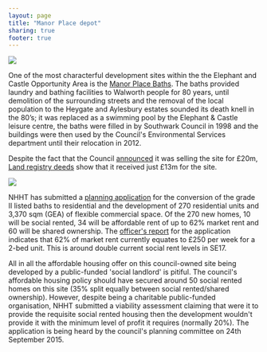 ```yaml
---
layout: page
title: "Manor Place depot"
sharing: true
footer: true
---
```

![](http://www.britishlistedbuildings.co.uk/images/buildings/en/471/471093-18941-800.jpg)

One of the most characterful development sites within the the Elephant and Castle Opportunity Area is the [Manor Place Baths](http://www.southwarknews.co.uk/elephant-and-castle-home/elephant-and-castle-history/00,news,10016,5757,00.htm).  The baths provided laundry and bathing facilities to Walworth people for 80 years, until demolition of the surrounding streets and the removal of the local population to the Heygate and Aylesbury estates sounded its death knell in the 80’s; it was replaced as a swimming pool by the Elephant & Castle leisure centre, the baths were filled in by Southwark Council in 1998 and the buildings were then used by the Council's Environmental Services department until their relocation in 2012. 

Despite the fact that the Council [announced](http://southwarkmagazine.com/news/5651/New-250home-plans-for-SE17-site) it was selling the site for £20m, [Land registry deeds](http://crappistmartin.github.io/images/LRegisterManorPlaceDepot.pdf) show that it received just £13m for the site.

![](http://crappistmartin.github.io/images/manorplace.jpg)

NHHT has submitted a [planning application](http://planbuild.southwark.gov.uk:8190/online-applications/applicationDetails.do?activeTab=summary&keyVal=_STHWR_DCAPR_9559555) for the conversion of the grade II listed baths to residential and the development of 270 residential units and 3,370 sqm (GEA) of flexible commercial space. Of the 270 new homes, 10 will be social rented, 34 will be affordable rent of up to 62% market rent and 60 will be shared ownership. The [officer's report](http://planbuild.southwark.gov.uk/documents/?GetDocument=%7b%7b%7b!cIOyH4BVDIHGmsu1rxQvsw%3d%3d!%7d%7d%7d) for the application indicates that 62% of market rent currently equates to £250 per week for a 2-bed unit. This is around double current social rent levels in SE17.  

All in all the affordable housing offer on this council-owned site being developed by a public-funded 'social landlord' is pitiful. The council's affordable housing policy should have secured around 50 social rented homes on this site (35% split equally between social rented/shared ownership). However, despite being a charitable public-funded organisation, NHHT submitted a viability assessment claiming that were it to provide the requisite social rented housing then the development wouldn't provide it with the minimum level of profit it requires (normally 20%). The application is being heard by the council's planning committee on 24th September 2015. 

 
